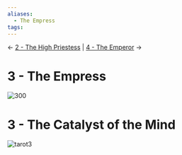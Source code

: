 ```yaml
---
aliases:
  - The Empress
tags:
---
```

<- [2 - The High Priestess](2%20-%20The%20High%20Priestess.md) | [4 - The Emperor](4%20-%20The%20Emperor.md) ->
# 3 - The Empress
![300](Classic%20Tarot%20Images/3-empress.jpg)
# 3 - The Catalyst of the Mind
![tarot3](LOO%20Tarot%20Images/tarot3.jpg)
